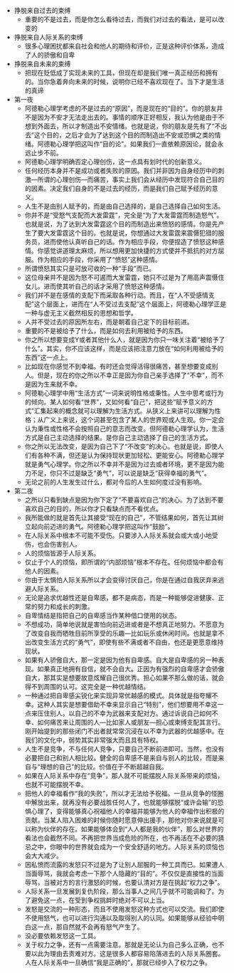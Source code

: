 - 挣脱来自过去的束缚
  - 重要的不是过去，而是你怎么看待过去，而我们对过去的看法，是可以改变的
- 挣脱来自人际关系的束缚
  - 很多心理困扰都来自社会和他人的期待和评价，正是这种评价体系，造成了人的骄傲和自卑
- 挣脱来自未来的束缚
  - 把现在贬低成了实现未来的工具，但现在却是我们唯一真正经历和拥有的。当你急着奔向未来的时候，说明你已经不喜欢现在了。当下才是生活的真谛
- 第一夜
  - 阿德勒心理学考虑的不是过去的“原因”，而是现在的“目的”。你的朋友并不是因为不安才无法走出去的。事情的顺序正好相反，我认为他是由于不想到外面去，所以才制造出不安情绪。也就是说，你的朋友是先有了“不出去”这个目的，之后才会为了达到这个目的而制造出不安或恐惧之类的情绪。阿德勒心理学把这叫作“目的论”。如果我们一直依赖原因论，就会永远止步不前。
  - 阿德勒心理学明确否定心理创伤，这一点具有划时代的创新意义。
  - 任何经历本身并不是成功或者失败的原因。我们并非因为自身经历中的刺激—所谓的心理创伤—而痛苦，事实上我们会从经历中发现符合自己目的的因素。决定我们自身的不是过去的经历，而是我们自己赋予经历的意义。
  - 人生不是由别人赋予的，而是由自己选择的，是自己选择自己如何生活。
  - 你并不是“受怒气支配而大发雷霆”，完全是“为了大发雷霆而制造怒气”。也就是说，为了达到大发雷霆这个目的而制造出来愤怒的感情。你是先产生了要大发雷霆这个目的。也就是说，你想通过大发雷霆来震慑犯错的服务员，进而使他认真听自己的话。作为相应手段，你便捏造了愤怒这种感情。你感觉讲道理太麻烦，所以想用更加快捷的方式使并不抵抗的对方屈服。作为相应的手段，你采用了“愤怒”这种感情。
  - 所谓愤怒其实只是可放可收的一种“手段”而已。
  - 这位母亲并不是因为怒不可遏而大发雷霆，她只不过是为了用高声震慑住女儿，进而使其听自己的话才采用了愤怒这种感情。
  - 我们并不是在感情的支配下而采取各种行动。而且，在“人不受感情支配”这个层面上，进而在“人不受过去支配”这个层面上，阿德勒心理学正是一种与虚无主义截然相反的思想和哲学。
  - 人并不受过去的原因所左右，而是朝着自己定下的目标前进。
  - 重要的不是被给予了什么，而是如何去利用被给予的东西。
  - 你之所以想要变成Y或者其他什么人，就是因为你只一味关注着“被给予了什么”。其实，你不应该这样，而是应该把注意力放在“如何利用被给予的东西”这一点上。
  - 比如现在你感觉不到幸福。有时还会觉得活得很痛苦，甚至想要变成别人。但是，现在的你之所以不幸正是因为你自己亲手选择了“不幸”，而不是因为生来就不幸。
  - 阿德勒心理学中用“生活方式”一词来说明性格或秉性。人生中思考或行为的倾向。某人如何看“世界”，又如何看“自己”，把这些“赋予意义的方式”汇集起来的概念就可以理解为生活方式。从狭义上来讲可以理解为性格；从广义上来说，这个词甚至包含了某人的世界观或人生观。你一定会认为秉性或性格不会按照自己的意志而改变。但阿德勒心理学认为，生活方式是自己主动选择的结果。是你自己主动选择了自己的生活方式。
  - 你之所以无法改变，是因为自己下了“不改变”的决心。也就是说，即使人们有各种不满，但还是认为保持现状更加轻松、更能安心。阿德勒心理学就是勇气心理学。你之所以不幸并不是因为过去或者环境，更不是因为能力不足，你只不过是缺乏“勇气”，可以说是缺乏“获得幸福的勇气”。
  - 无论之前的人生发生过什么，都对今后的人生如何度过没有影响。
- 第二夜
  - 之所以只看到缺点是因为你下定了“不要喜欢自己”的决心。为了达到不要喜欢自己的目的，所以你才只看缺点而不看优点。
  - 我所能做的就是首先让其接受“现在的自己”，不管结果如何，首先让其树立起向前迈进的勇气。阿德勒心理学把这叫作“鼓励”。
  - 在人际关系中根本不可能不受伤。只要涉入人际关系就会或大或小地受伤，也会伤害别人。
  - 人的烦恼皆源于人际关系。
  - 仅止于个人的烦恼，即所谓的“内部烦恼”根本不存在。任何烦恼中都会有他人的因素。
  - 你由于太惧怕人际关系所以才会变得讨厌自己，你是在通过自我厌弃来逃避人际关系。
  - 无论是追求优越性还是自卑感，都不是病态，而是一种能够促进健康、正常的努力和成长的刺激。
  - 自卑情结是指把自己的自卑感当作某种借口使用的状态。
  - 不想成功，简单地说就是害怕向前迈进或者是不想真正地努力。不愿意为了改变自我而牺牲目前所享受的乐趣—比如玩乐或休闲时间。也就是拿不出改变生活方式的“勇气”，即使有些不满或者不自由，也还是更愿意维持现状。
  - 如果有人骄傲自大，那一定是因为他有自卑感。自大是自卑感的另一种表现。如果真正地拥有自信，就不会自大。正因为有强烈的自卑感才会骄傲自大，那其实是想要故意炫耀自己很优秀。担心如果不那么做的话，就会得不到周围的认可。这完全是一种优越情结。
  - 一种通过把自卑感尖锐化来实现异常优越感的模式。具体就是指夸耀不幸。这种人其实是想要借助不幸来显示自己“特别”，他们想要用不幸这一点来压住别人。以自己的不幸为武器来支配对方。通过诉说自己如何不幸、如何痛苦来让周围的人—比如家人或朋友—担心或束缚支配其言行。刚开始提到的那些闭门不出者就常常沉浸在以不幸为武器的优越感中。在我们的文化中，弱势其实非常强大而且具有特权。
  - 人生不是竞争，不与任何人竞争，只要自己不断前进即可。当然，也没有必要把自己和别人相比较。健全的自卑感不是来自与别人的比较，而是来自与“理想的自己”的比较。价值在于不断超越自我。
  - 如果在人际关系中存在“竞争”，那人就不可能摆脱人际关系带来的烦恼，也就不可能摆脱不幸。
  - 把他人的幸福看作“我的失败”，所以才无法给予祝福。一旦从竞争的怪圈中解放出来，就再没有必要战胜任何人了，也就能够摆脱“或许会输”的恐惧心理了，变得能够真心祝福他人的幸福并能够为他人的幸福作出积极的贡献。当某人陷入困难的时候你随时愿意伸出援手，那他对你来说就是可以称为伙伴的存在。如果能够体会到“人人都是我的伙伴”，那么对世界的看法也会截然不同。不再把世界当成危险的所在，也不再活在不必要的猜忌之中，你眼中的世界就会成为一个安全舒适的地方。人际关系的烦恼也会大大减少。
  - 因私愤而流露的发怒只不过是为了让别人屈服的一种工具而已。如果遭人当面辱骂，我就会考虑一下那个人隐藏的“目的”。不仅仅是直接性的当面辱骂，当被对方的言行激怒的时候，也要认清对方是在挑起“权力之争”。
  - 人际关系一旦发展到复仇阶段，那么当事人之间几乎就不可能调和了。为了避免这一点，在受到争权挑衅时绝对不可以上当。
  - 发怒是交流的一种形态，而且不使用发怒这种方式也可以交流。我们即使不使用怒气，也可以进行沟通以及取得别人的认同。如果能够从经验中明白这一点，那自然就不会再有怒气产生了。
  - 没必要依赖发怒这一工具。
  - 关于权力之争，还有一点需要注意。那就是无论认为自己多么正确，也不要以此为理由去责难对方。这是很多人都容易陷落进去的人际关系圈套。人在人际关系中一旦确信“我是正确的”，那就已经步入了权力之争。



